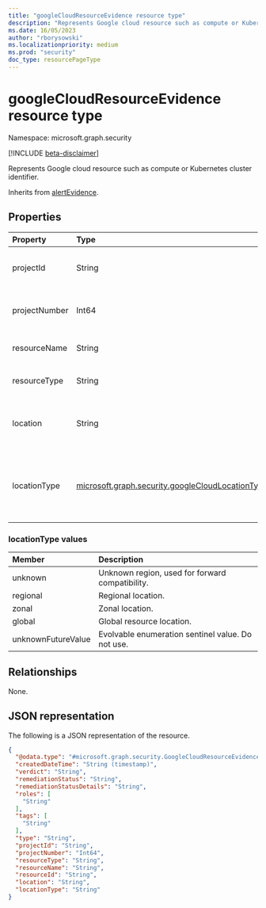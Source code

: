 ```yaml
---
title: "googleCloudResourceEvidence resource type"
description: "Represents Google cloud resource such as compute or Kubernetes cluster identifier."
ms.date: 16/05/2023
author: "rborysowski"
ms.localizationpriority: medium
ms.prod: "security"
doc_type: resourcePageType
---
```


# googleCloudResourceEvidence resource type

Namespace: microsoft.graph.security

[!INCLUDE [beta-disclaimer](../../includes/beta-disclaimer.md)]

Represents Google cloud resource such as compute or Kubernetes cluster identifier.

Inherits from [alertEvidence](../resources/security-alertevidence.md).

## Properties
|Property|Type|Description|
|:---|:---|:---|
|projectId|String|The google project id as defined by the user.|
|projectNumber|Int64|The project number assigned by google.|
|resourceName|String|The name of the resource.|
|resourceType|String|The type of the resource.|
|location|String|The zone or region where the resource located.|
|locationType|[microsoft.graph.security.googleCloudLocationType](#locationtype-values)|The type of location, possible values are: `Regional`, `Zonal` or `Global`.|

### locationType values 

| Member                     | Description                                       |
| :--------------------------| :------------------------------------------------ |
| unknown                    | Unknown region, used for forward compatibility. |
| regional                   | Regional location. |
| zonal                      | Zonal location. |
| global                     | Global resource location. |
| unknownFutureValue         | Evolvable enumeration sentinel value. Do not use.  |

## Relationships
None.

## JSON representation
The following is a JSON representation of the resource.
<!-- {
  "blockType": "resource",
  "@odata.type": "microsoft.graph.security.GoogleCloudResourceEvidence"
}
-->
``` json
{
  "@odata.type": "#microsoft.graph.security.GoogleCloudResourceEvidence",
  "createdDateTime": "String (timestamp)",
  "verdict": "String",
  "remediationStatus": "String",
  "remediationStatusDetails": "String",
  "roles": [
    "String"
  ],
  "tags": [
    "String"
  ],
  "type": "String",
  "projectId": "String",
  "projectNumber": "Int64",
  "resourceType": "String",
  "resourceName": "String",
  "resourceId": "String",
  "location": "String",
  "locationType": "String"
}
```